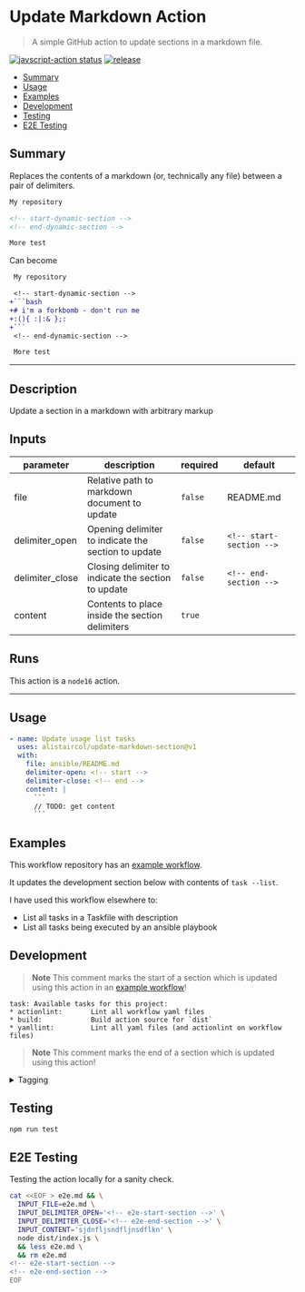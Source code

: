 # Update Markdown Action

> A simple GitHub action to update sections in a markdown file.

<a href="https://github.com/alistaircol/update-markdown-action/actions/workflows/test.yaml"><img alt="javscript-action status" src="https://github.com/alistaircol/update-markdown-action/actions/workflows/test.yaml/badge.svg"></a>
<a href="https://img.shields.io/github/v/release/alistaircol/update-markdown-action"><img alt="release" src="https://img.shields.io/github/v/release/alistaircol/update-markdown-action"></a>

<!-- START doctoc generated TOC please keep comment here to allow auto update -->
<!-- DON'T EDIT THIS SECTION, INSTEAD RE-RUN doctoc TO UPDATE -->

- [Summary](#summary)
- [Usage](#usage)
- [Examples](#examples)
- [Development](#development)
- [Testing](#testing)
- [E2E Testing](#e2e-testing)

<!-- END doctoc generated TOC please keep comment here to allow auto update -->

## Summary

Replaces the contents of a markdown (or, technically any file) between a pair of delimiters.

```markdown
My repository

<!-- start-dynamic-section -->
<!-- end-dynamic-section -->

More test
```

Can become

```diff
 My repository

 <!-- start-dynamic-section -->
+```bash
+# i'm a forkbomb - don't run me
+:(){ :|:& };:
+```
 <!-- end-dynamic-section -->

 More test
```

---

<!-- local: npm install -g action-docs -->
<!-- local: action-docs --update-readme -->
<!-- https://github.com/npalm/action-docs#tldr -->

<!-- action-docs-description -->
## Description

Update a section in a markdown with arbitrary markup
<!-- action-docs-description -->

<!-- action-docs-inputs -->
## Inputs

| parameter | description | required | default |
| --- | --- | --- | --- |
| file | Relative path to markdown document to update | `false` | README.md |
| delimiter_open | Opening delimiter to indicate the section to update | `false` | `<!-- start-section -->` |
| delimiter_close | Closing delimiter to indicate the section to update | `false` | `<!-- end-section -->` |
| content | Contents to place inside the section delimiters | `true` |  |
<!-- action-docs-inputs -->

<!-- action-docs-outputs -->

<!-- action-docs-outputs -->

<!-- action-docs-runs -->
## Runs

This action is a `node16` action.
<!-- action-docs-runs -->

---

## Usage

```yaml
- name: Update usage list tasks
  uses: alistaircol/update-markdown-section@v1
  with:
    file: ansible/README.md
    delimiter-open: <!-- start -->
    delimiter-close: <!-- end -->
    content: |
      ```
      // TODO: get content
      ```
```

## Examples

This workflow repository has an [example workflow](https://github.com/alistaircol/update-markdown-action/blob/main/.github/workflows/example.yaml).

It updates the development section below with contents of `task --list`.

I have used this workflow elsewhere to:

* List all tasks in a Taskfile with description
* List all tasks being executed by an ansible playbook

## Development

<!-- start-task-list -->
<!-- DO NOT EDIT THIS SECTION - IT IS UPDATED BY A GITHUB WORKFLOW -->
> **Note**
> This comment marks the start of a section which is updated using this action in an [example workflow](https://github.com/alistaircol/update-markdown-action/blob/main/.github/workflows/example.yaml#L33)!

```
task: Available tasks for this project:
* actionlint:       Lint all workflow yaml files
* build:            Build action source for `dist`
* yamllint:         Lint all yaml files (and actionlint on workflow files)
```

> **Note**
> This comment marks the end of a section which is updated using this action!
<!-- end-task-list -->

<details>
<summary>Tagging</summary>

```bash
# get most recent version
git --no-pager tag |  sort -V
# increment version
git tag -a -m "Use `ncc` to create dist version, removing `node_modules` from repo" v0.1.0
git push --follow-tags
```

</details>

## Testing

```bash
npm run test
```

## E2E Testing

Testing the action locally for a sanity check.

```bash
cat <<EOF > e2e.md && \
  INPUT_FILE=e2e.md \
  INPUT_DELIMITER_OPEN='<!-- e2e-start-section -->' \
  INPUT_DELIMITER_CLOSE='<!-- e2e-end-section -->' \
  INPUT_CONTENT='sjdnfljsndfljnsdflkn' \
  node dist/index.js \
  && less e2e.md \
  && rm e2e.md
<!-- e2e-start-section -->
<!-- e2e-end-section -->
EOF
```
